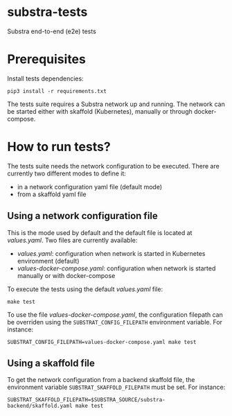 # substra-tests

Substra end-to-end (e2e) tests

# Prerequisites

Install tests dependencies:

```
pip3 install -r requirements.txt
```

The tests suite requires a Substra network up and running. The network can be started
either with skaffold (Kubernetes), manually or through docker-compose.

# How to run tests?

The tests suite needs the network configuration to be executed. There are currently two different modes to define it:
- in a network configuration yaml file (default mode)
- from a skaffold yaml file

## Using a network configuration file

This is the mode used by default and the default file is located at *values.yaml*.
Two files are currently available:
- *values.yaml*: configuration when network is started in Kubernetes environment (default)
- *values-docker-compose.yaml*: configuration when network is started manually or with docker-compose

To execute the tests using the default *values.yaml* file:

```
make test
```

To use the file *values-docker-compose.yaml*, the configuration filepath can be overriden using the `SUBSTRAT_CONFIG_FILEPATH` environment variable. For instance:

```
SUBSTRAT_CONFIG_FILEPATH=values-docker-compose.yaml make test
```

## Using a skaffold file

To get the network configuration from a backend skaffold file, the environment variable `SUBSTRAT_SKAFFOLD_FILEPATH` must be set. For instance:

```
SUBSTRAT_SKAFFOLD_FILEPATH=$SUBSTRA_SOURCE/substra-backend/skaffold.yaml make test
```
